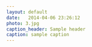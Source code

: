 ```yaml
---
layout: default
date:   2014-04-06 23:26:12
photo: 3.jpg
caption_header: Sample header
caption: sample caption
---
```

